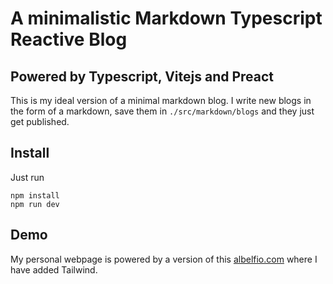 # A minimalistic Markdown Typescript Reactive Blog

## Powered by Typescript, Vitejs and Preact

This is my ideal version of a minimal markdown blog. I write new blogs in the form of a markdown, save them in `./src/markdown/blogs` and they just get published.

## Install

Just run

```
npm install
npm run dev
```

## Demo

My personal webpage is powered by a version of this [albelfio.com](https://albelfio.com) where I have added Tailwind.
